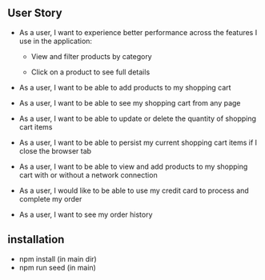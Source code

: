 ## User Story
* As a user, I want to experience better performance across the features I use in the application:

  * View and filter products by category

  * Click on a product to see full details

* As a user, I want to be able to add products to my shopping cart

* As a user, I want to be able to see my shopping cart from any page

* As a user, I want to be able to update or delete the quantity of shopping cart items

* As a user, I want to be able to persist my current shopping cart items if I close the browser tab

* As a user, I want to be able to view and add products to my shopping cart with or without a network connection

* As a user, I would like to be able to use my credit card to process and complete my order

* As a user, I want to see my order history

## installation
- npm install (in main dir)
- npm run seed (in main)